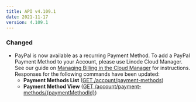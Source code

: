 ```yaml
---
title: API v4.109.1
date: 2021-11-17
version: 4.109.1
---
```


### Changed

- PayPal is now available as a recurring Payment Method. To add a PayPal Payment Method to your Account, please use Linode Cloud Manager. See our guide on [Managing Billing in the Cloud Manager](/docs/guides/manage-billing-in-cloud-manager/) for instructions. Responses for the following commands have been updated:
    - **Payment Methods List** ([GET /account/payment-methods](/docs/api/account/#payment-methods-list))
    - **Payment Method View** ([GET /account/payment-methods/{paymentMethodId}](/docs/api/account/#payment-method-view))